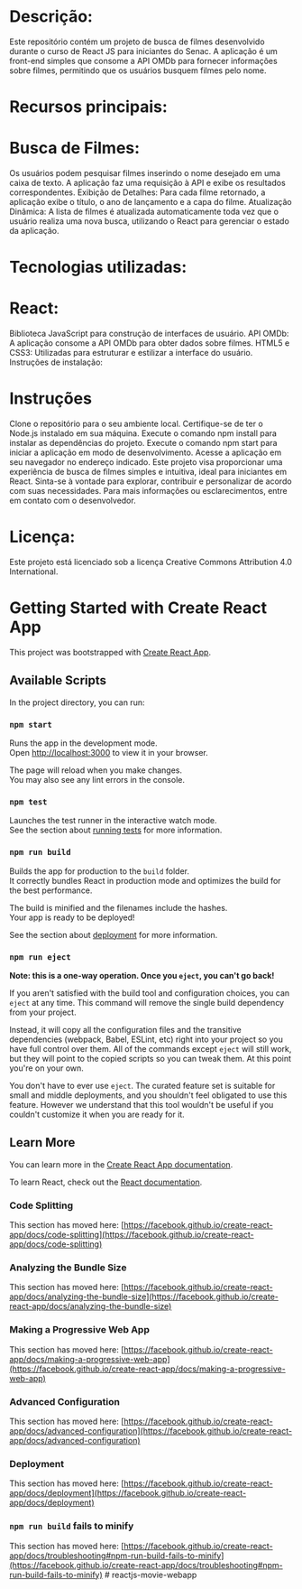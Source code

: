 # Descrição:

Este repositório contém um projeto de busca de filmes desenvolvido durante o curso de React JS para iniciantes do Senac. A aplicação é um front-end simples que consome a API OMDb para fornecer informações sobre filmes, permitindo que os usuários busquem filmes pelo nome.

# Recursos principais:

# Busca de Filmes:
Os usuários podem pesquisar filmes inserindo o nome desejado em uma caixa de texto. A aplicação faz uma requisição à API e exibe os resultados correspondentes.
Exibição de Detalhes: Para cada filme retornado, a aplicação exibe o título, o ano de lançamento e a capa do filme.
Atualização Dinâmica: A lista de filmes é atualizada automaticamente toda vez que o usuário realiza uma nova busca, utilizando o React para gerenciar o estado da aplicação.

# Tecnologias utilizadas:
# React: 
Biblioteca JavaScript para construção de interfaces de usuário.
API OMDb: A aplicação consome a API OMDb para obter dados sobre filmes.
HTML5 e CSS3: Utilizadas para estruturar e estilizar a interface do usuário.
Instruções de instalação:

# Instruções 
Clone o repositório para o seu ambiente local.
Certifique-se de ter o Node.js instalado em sua máquina.
Execute o comando npm install para instalar as dependências do projeto.
Execute o comando npm start para iniciar a aplicação em modo de desenvolvimento.
Acesse a aplicação em seu navegador no endereço indicado.
Este projeto visa proporcionar uma experiência de busca de filmes simples e intuitiva, ideal para iniciantes em React. Sinta-se à vontade para explorar, contribuir e personalizar de acordo com suas necessidades. Para mais informações ou esclarecimentos, entre em contato com o desenvolvedor.

# Licença: 

Este projeto está licenciado sob a licença Creative Commons Attribution 4.0 International.

# Getting Started with Create React App

This project was bootstrapped with [Create React App](https://github.com/facebook/create-react-app).

## Available Scripts

In the project directory, you can run:

### `npm start`

Runs the app in the development mode.\
Open [http://localhost:3000](http://localhost:3000) to view it in your browser.

The page will reload when you make changes.\
You may also see any lint errors in the console.

### `npm test`

Launches the test runner in the interactive watch mode.\
See the section about [running tests](https://facebook.github.io/create-react-app/docs/running-tests) for more information.

### `npm run build`

Builds the app for production to the `build` folder.\
It correctly bundles React in production mode and optimizes the build for the best performance.

The build is minified and the filenames include the hashes.\
Your app is ready to be deployed!

See the section about [deployment](https://facebook.github.io/create-react-app/docs/deployment) for more information.

### `npm run eject`

**Note: this is a one-way operation. Once you `eject`, you can't go back!**

If you aren't satisfied with the build tool and configuration choices, you can `eject` at any time. This command will remove the single build dependency from your project.

Instead, it will copy all the configuration files and the transitive dependencies (webpack, Babel, ESLint, etc) right into your project so you have full control over them. All of the commands except `eject` will still work, but they will point to the copied scripts so you can tweak them. At this point you're on your own.

You don't have to ever use `eject`. The curated feature set is suitable for small and middle deployments, and you shouldn't feel obligated to use this feature. However we understand that this tool wouldn't be useful if you couldn't customize it when you are ready for it.

## Learn More

You can learn more in the [Create React App documentation](https://facebook.github.io/create-react-app/docs/getting-started).

To learn React, check out the [React documentation](https://reactjs.org/).

### Code Splitting

This section has moved here: [https://facebook.github.io/create-react-app/docs/code-splitting](https://facebook.github.io/create-react-app/docs/code-splitting)

### Analyzing the Bundle Size

This section has moved here: [https://facebook.github.io/create-react-app/docs/analyzing-the-bundle-size](https://facebook.github.io/create-react-app/docs/analyzing-the-bundle-size)

### Making a Progressive Web App

This section has moved here: [https://facebook.github.io/create-react-app/docs/making-a-progressive-web-app](https://facebook.github.io/create-react-app/docs/making-a-progressive-web-app)

### Advanced Configuration

This section has moved here: [https://facebook.github.io/create-react-app/docs/advanced-configuration](https://facebook.github.io/create-react-app/docs/advanced-configuration)

### Deployment

This section has moved here: [https://facebook.github.io/create-react-app/docs/deployment](https://facebook.github.io/create-react-app/docs/deployment)

### `npm run build` fails to minify

This section has moved here: [https://facebook.github.io/create-react-app/docs/troubleshooting#npm-run-build-fails-to-minify](https://facebook.github.io/create-react-app/docs/troubleshooting#npm-run-build-fails-to-minify)
#   r e a c t j s - m o v i e - w e b a p p 
 
 
